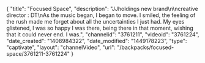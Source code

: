 {
    "title": "Focused Space",
    "description": "JJholdings new brand\n\ncreative director : DT\nAs the music began, I began to move. I smiled, the feeling of the rush made me forget about all the uncertainties I just had. My eyes glistened, I was so happy I was there, being there in that moment, wishing that it could never end. I was.",
    "channelid": "3761211",
    "videoid": "3761224",
    "date_created": "1408984322",
    "date_modified": "1449178223",
    "type": "captivate",
    "layout": "channelVideo",
    "url": "\/backpacks\/focused-space\/3761211-3761224"
}